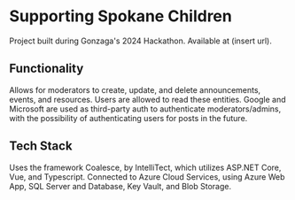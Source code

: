 # Supporting Spokane Children

Project built during Gonzaga's 2024 Hackathon. Available at (insert url).

## Functionality

Allows for moderators to create, update, and delete announcements, events, and resources. Users are allowed to read these entities. Google and Microsoft are used as third-party auth to authenticate moderators/admins, with the possibility of authenticating users for posts in the future. 

## Tech Stack

Uses the framework Coalesce, by IntelliTect, which utilizes ASP.NET Core, Vue, and Typescript. Connected to Azure Cloud Services, using Azure Web App, SQL Server and Database, Key Vault, and Blob Storage.

